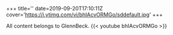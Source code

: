 +++
title=''
date=2019-09-20T17:10:11Z
cover='https://i.ytimg.com/vi/bhIAcvORMGo/sddefault.jpg'
+++

All content belongs to GlennBeck.
{{< youtube bhIAcvORMGo >}}
